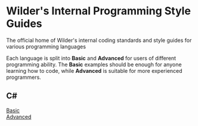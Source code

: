 # Wilder's Internal Programming Style Guides
The official home of Wilder's internal coding standards and style guides for various programming languages

Each language is split into **Basic** and **Advanced** for users of different programming ability. The **Basic** examples should be enough for anyone learning how to code, while **Advanced** is suitable for more experienced programmers.

## C#
[Basic](csharp-basic.cs)  
[Advanced](csharp-advanced.cs)
